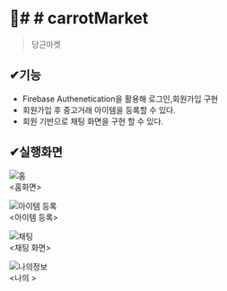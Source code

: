 # 📌# # carrotMarket
> 당근마켓

## ✔기능
<ul>
<li>Firebase Authenetication을 활용해 로그인,회원가입 구현 </li>
<li>회원가입 후 중고거래 아이템을 등록할 수 있다. </li>
<li>회원 기반으로 채팅 화면을 구현 할 수 있다. </li>
</ul>

## ✔실행화면
![홈](https://user-images.githubusercontent.com/76811495/153750780-9683b422-6ef5-4add-9979-c6ef201df6b7.PNG)
<br>
<홈화면>

![아이템 등록](https://user-images.githubusercontent.com/76811495/153750801-35c49604-8935-474c-84b6-e0600902c2d3.PNG)
<br>
<아이템 등록>

![채팅](https://user-images.githubusercontent.com/76811495/153750811-8f46c3e6-5aee-4b11-a416-eac361f6303f.PNG)
<br>
<채팅 화면>

![나의정보](https://user-images.githubusercontent.com/76811495/153750821-009f5a02-36ce-4a05-8661-db6693e27248.PNG)
<br>
<나의 >
